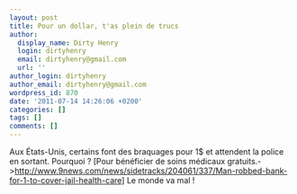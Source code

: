 ```yaml
---
layout: post
title: Pour un dollar, t'as plein de trucs
author:
  display_name: Dirty Henry
  login: dirtyhenry
  email: dirtyhenry@gmail.com
  url: ''
author_login: dirtyhenry
author_email: dirtyhenry@gmail.com
wordpress_id: 870
date: '2011-07-14 14:26:06 +0200'
categories: []
tags: []
comments: []
---
```

Aux États-Unis, certains font des braquages pour 1$ et attendent la police en sortant. Pourquoi ? [Pour bénéficier de soins médicaux gratuits.->http://www.9news.com/news/sidetracks/204061/337/Man-robbed-bank-for-1-to-cover-jail-health-care] Le monde va mal !
